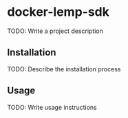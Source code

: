 # docker-lemp-sdk

TODO: Write a project description

## Installation

TODO: Describe the installation process

## Usage

TODO: Write usage instructions

